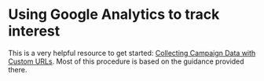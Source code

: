 # Using Google Analytics to track interest
This is a very helpful resource to get started:
[Collecting Campaign Data with Custom URLs](https://support.google.com/analytics/answer/1033863?hl=en#zippy=%2Cin-this-article).  Most of this procedure is based on the guidance provided there.

